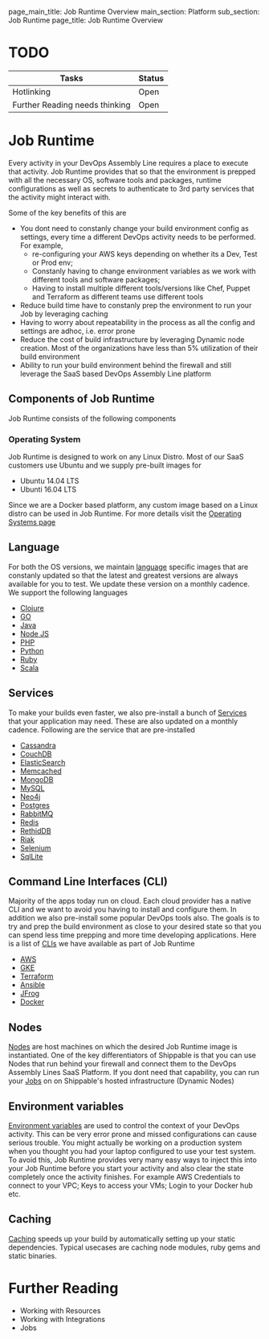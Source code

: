 page_main_title: Job Runtime Overview
main_section: Platform
sub_section: Job Runtime
page_title: Job Runtime Overview

# TODO
| Tasks   |      Status    |
|----------|-------------|
| Hotlinking |  Open |
| Further Reading needs thinking|  Open |

# Job Runtime
Every activity in your DevOps Assembly Line requires a place to execute that activity. Job Runtime provides that so that the environment is prepped with all the necessary OS, software tools and packages, runtime configurations as well as secrets to authenticate to 3rd party services that the activity might interact with. 

Some of the key benefits of this are

* You dont need to constanly change your build environment config as settings, every time a different DevOps activity needs to be performed. For example, 
	* re-configuring your AWS keys depending on whether its a Dev, Test or Prod env; 
	* Constanly having to change environment variables as we work with different tools and software packages; 
	* Having to install multiple different tools/versions like Chef, Puppet and Terraform as different teams use different tools
* Reduce build time have to constanly prep the environment to run your Job by leveraging caching
* Having to worry about repeatability in the process as all the config and settings are adhoc, i.e. error prone
* Reduce the cost of build infrastructure by leveraging Dynamic node creation. Most of the organizations have less than 5% utilization of their build environment
* Ability to run your build environment behind the firewall and still leverage the SaaS based DevOps Assembly Line platform

## Components of Job Runtime
Job Runtime consists of the following components

### Operating System
Job Runtime is designed to work on any Linux Distro. Most of our SaaS customers use Ubuntu and we supply pre-built images for 

* Ubuntu 14.04 LTS
* Ubunti 16.04 LTS

Since we are a Docker based platform, any custom image based on a Linux distro can be used in Job Runtime. For more details visit the [Operating Systems page](/platform/job-runtime-os)

## Language
For both the OS versions, we maintain [language](platform/language-overview)  specific images that are constanly updated so that the latest and greatest versions are always available for you to test. We update these version on a monthly cadence. We support the following languages

* [Clojure]()
* [GO]()
* [Java]()
* [Node JS]()
* [PHP]()
* [Python]()
* [Ruby]()
* [Scala]()


## Services
To make your builds even faster, we also pre-install a bunch of [Services](/platform/services-overview) that your application may need. These are also updated on a monthly cadence. Following are the service that are pre-installed

* [Cassandra]()
* [CouchDB]()
* [ElasticSearch]()
* [Memcached]()
* [MongoDB]()
* [MySQL]()
* [Neo4j]()
* [Postgres]()
* [RabbitMQ]()
* [Redis]()
* [RethidDB]()
* [Riak]()
* [Selenium]()
* [SqlLite]()

## Command Line Interfaces (CLI)
Majority of the apps today run on cloud. Each cloud provider has a native CLI and we want to avoid you having to install and configure them. In addition we also pre-install some popular DevOps tools also. The goals is to try and prep the build environment as close to your desired state so that you can spend less time prepping and more time developing applications. Here is a list of [CLIs](/platform/services-overview) we have available as part of Job Runtime

* [AWS]()
* [GKE]()
* [Terraform]()
* [Ansible]()
* [JFrog]()
* [Docker]()


## Nodes
[Nodes](/platform/job-runtime-nodes) are host machines on which the desired Job Runtime image is instantiated. One of the key differentiators of Shippable is that you can use Nodes that run behind your firewall and connect them to the DevOps Assembly Lines SaaS Platform. If you dont need that capability, you can run your [Jobs]() on on Shippable's hosted infrastructure (Dynamic Nodes)

## Environment variables
[Environment variables](/platform/job-runtime-environment-variables) are used to control the context of your DevOps activity. This can be very error prone and missed configurations can cause serious trouble. You might actually be working on a production system when you thought you had your laptop configured to use your test system. To avoid this, Job Runtime provides very many easy ways to inject this into your Job Runtime before you start your activity and also clear the state completely once the activity finishes. For example AWS Credentials to connect to your VPC; Keys to access your VMs; Login to your Docker hub etc.

## Caching
[Caching](/platform/job-runtime-caching) speeds up your build by automatically setting up your static dependencies. Typical usecases are caching node modules, ruby gems and static binaries.

# Further Reading
* Working with Resources
* Working with Integrations
* Jobs
